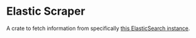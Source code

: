 # Elastic Scraper

A crate to fetch information from specifically [this ElasticSearch instance](http://loafofbread.kz:5601/s/anonymous_space/goto/b1d53b00-636d-11ed-a8dd-fbd8db67ff5c?auth_provider_hint=anonymous1).

